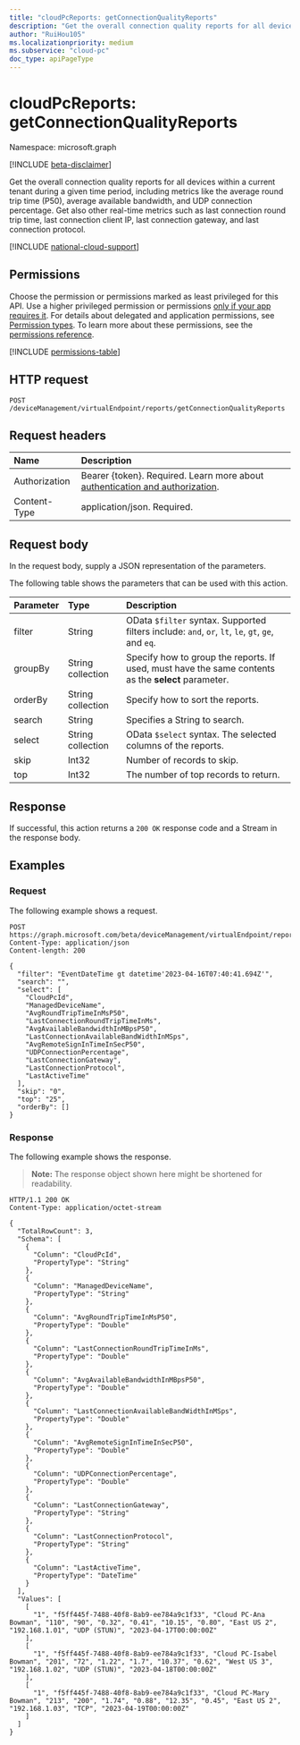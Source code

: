 ```yaml
---
title: "cloudPcReports: getConnectionQualityReports"
description: "Get the overall connection quality reports for all devices within a current tenant during a given time period, including metrics like the average round trip time (P50), average available bandwidth, and UDP connection percentage."
author: "RuiHou105"
ms.localizationpriority: medium
ms.subservice: "cloud-pc"
doc_type: apiPageType
---
```


# cloudPcReports: getConnectionQualityReports

Namespace: microsoft.graph

[!INCLUDE [beta-disclaimer](../../includes/beta-disclaimer.md)]

Get the overall connection quality reports for all devices within a current tenant during a given time period, including metrics like the average round trip time (P50), average available bandwidth, and UDP connection percentage. Get also other real-time metrics such as last connection round trip time, last connection client IP, last connection gateway, and last connection protocol.

[!INCLUDE [national-cloud-support](../../includes/global-only.md)]

## Permissions

Choose the permission or permissions marked as least privileged for this API. Use a higher privileged permission or permissions [only if your app requires it](/graph/permissions-overview#best-practices-for-using-microsoft-graph-permissions). For details about delegated and application permissions, see [Permission types](/graph/permissions-overview#permission-types). To learn more about these permissions, see the [permissions reference](/graph/permissions-reference).

<!-- { "blockType": "permissions", "name": "cloudpcreports_getconnectionqualityreports" } -->
[!INCLUDE [permissions-table](../includes/permissions/cloudpcreports-getconnectionqualityreports-permissions.md)]

## HTTP request

<!-- {
  "blockType": "ignored"
}
-->
``` http
POST /deviceManagement/virtualEndpoint/reports/getConnectionQualityReports
```

## Request headers

|Name|Description|
|:---|:---|
|Authorization|Bearer {token}. Required. Learn more about [authentication and authorization](/graph/auth/auth-concepts).|
|Content-Type|application/json. Required.|

## Request body

In the request body, supply a JSON representation of the parameters.

The following table shows the parameters that can be used with this action.

|Parameter|Type|Description|
|:---|:---|:---|
|filter|String|OData `$filter` syntax. Supported filters include: `and`, `or`, `lt`, `le`, `gt`, `ge`, and `eq`.|
|groupBy|String collection|Specify how to group the reports. If used, must have the same contents as the **select** parameter.|
|orderBy|String collection|Specify how to sort the reports.|
|search|String|Specifies a String to search.|
|select|String collection|OData `$select` syntax. The selected columns of the reports. |
|skip|Int32|Number of records to skip.|
|top|Int32|The number of top records to return.|

## Response

If successful, this action returns a `200 OK` response code and a Stream in the response body.

## Examples

### Request

The following example shows a request.

<!-- {
  "blockType": "request",
  "name": "cloudpcreportsthis.getconnectionqualityreports"
}
-->
``` http
POST https://graph.microsoft.com/beta/deviceManagement/virtualEndpoint/reports/getConnectionQualityReports
Content-Type: application/json
Content-length: 200

{
  "filter": "EventDateTime gt datetime'2023-04-16T07:40:41.694Z'",
  "search": "",
  "select": [
    "CloudPcId",
    "ManagedDeviceName",
    "AvgRoundTripTimeInMsP50",
    "LastConnectionRoundTripTimeInMs",
    "AvgAvailableBandwidthInMBpsP50",
    "LastConnectionAvailableBandWidthInMSps",
    "AvgRemoteSignInTimeInSecP50",
    "UDPConnectionPercentage",
    "LastConnectionGateway",
    "LastConnectionProtocol",
    "LastActiveTime"
  ],
  "skip": "0",
  "top": "25",
  "orderBy": []
}
```

### Response

The following example shows the response.

>**Note:** The response object shown here might be shortened for readability.
<!-- {
  "blockType": "response",
  "truncated": true,
  "@odata.type": "Edm.Stream"
}
-->
``` http
HTTP/1.1 200 OK
Content-Type: application/octet-stream

{
  "TotalRowCount": 3,
  "Schema": [
    {
      "Column": "CloudPcId",
      "PropertyType": "String"
    },
    {
      "Column": "ManagedDeviceName",
      "PropertyType": "String"
    },
    {
      "Column": "AvgRoundTripTimeInMsP50",
      "PropertyType": "Double"
    },
    {
      "Column": "LastConnectionRoundTripTimeInMs",
      "PropertyType": "Double"
    },
    {
      "Column": "AvgAvailableBandwidthInMBpsP50",
      "PropertyType": "Double"
    },
    {
      "Column": "LastConnectionAvailableBandWidthInMSps",
      "PropertyType": "Double"
    },
    {
      "Column": "AvgRemoteSignInTimeInSecP50",
      "PropertyType": "Double"
    },
    {
      "Column": "UDPConnectionPercentage",
      "PropertyType": "Double"
    },
    {
      "Column": "LastConnectionGateway",
      "PropertyType": "String"
    },
    {
      "Column": "LastConnectionProtocol",
      "PropertyType": "String"
    },
    {
      "Column": "LastActiveTime",
      "PropertyType": "DateTime"
    }
  ],
  "Values": [
    [
      "1", "f5ff445f-7488-40f8-8ab9-ee784a9c1f33", "Cloud PC-Ana Bowman", "110", "90", "0.32", "0.41", "10.15", "0.80", "East US 2", "192.168.1.01", "UDP (STUN)", "2023-04-17T00:00:00Z"
    ],
    [
      "1", "f5ff445f-7488-40f8-8ab9-ee784a9c1f33", "Cloud PC-Isabel Bowman", "201", "72", "1.22", "1.7", "10.37", "0.62", "West US 3", "192.168.1.02", "UDP (STUN)", "2023-04-18T00:00:00Z"
    ],
    [
      "1", "f5ff445f-7488-40f8-8ab9-ee784a9c1f33", "Cloud PC-Mary Bowman", "213", "200", "1.74", "0.88", "12.35", "0.45", "East US 2", "192.168.1.03", "TCP", "2023-04-19T00:00:00Z"
    ]
  ]
}
```
